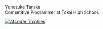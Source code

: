 Yunosuke Tanaka  
Competitive Programmer at Tokai High School.

[![AtCoder Trophies](https://atcoder-trophies.vercel.app/api/v1/atcoder?username=AAH_tomato)](https://github.com/KATO-Hiro/AtCoderTrophies)

